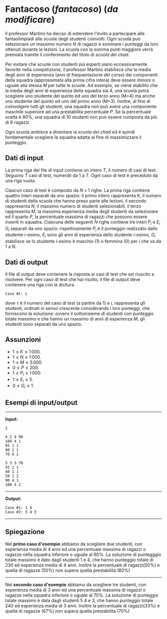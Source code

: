 # Fantacoso (*fantacoso*) (*da modificare*)

Il professor Martino ha deciso di estendere l'invito a partecipare alle fantaolimpiadi alle scuole degli studenti coinvolti. Ogni scuola può selezionare un massimo numero $N$ di ragazzi e sommare i punteggi da loro ottenuti durante le lezioni. La scuola con la somma punti maggiore verrà premiata tramite il conferimento del titolo di *scuola dei chad*.

Per evitare che scuole con studenti più esperti siano eccessivamente favorite nella competizione, il professor Martino stabilisce che la media degli anni di esperienza (anni di frequentazione del corso) dei componenti della squadra (approssimata alla prima cifra intera) deve essere minore o uguale alla stessa $M$ per tutte le scuole. Ad esempio, se viene stabilito che la media degli anni di esperienza della squadra sia $4$, una scuola potrà scegliere uno studente del quinto ed uno del terzo anno (M=4) ma anche uno studente del quinto ed uno del primo anno (M=3).
Inoltre, al fine di coinvolgere tutti gli studenti, una squadra non può avere una componente maschile superiore ad una prestabilita percentuale $P$. Se la percentuale scelta è 80%, una squadra di 10 studenti non può essere composta da più di 8 ragazzi.

Ogni scuola ambisce a diventare la *scuola dei chad* ed è quindi fondamentale scegliere la squadra adatta al fine di massimizzare il punteggio.

## Dati di input

La prima riga del file di input contiene un intero $T$, il numero di casi di test. Seguono $T$ casi di test, numerati da $1$ a $T$. Ogni caso di test è preceduto da una riga vuota.

Ciascun caso di test è composto da $N+1$ righe. La prima riga contiene quattro interi separati da uno spazio: il primo intero rappresenta $K$, il numero di studenti della scuola che hanno preso parte alle lezioni, il secondo rappresenta $N$, il massimo numero di studenti selezionabili, il terzo rappresenta $M$, la massima esperienza media degli studenti da selezionare ed il quarto $P$, la percentuale massima di ragazzi che possono essere inseriti in squadra. Ciascuna delle seguenti $N$ righe contiene tre interi $P_i$ e $E_i$ $G_i$ separati da uno spazio: rispettivamente $P_i$ è il punteggio realizzato dallo studente $i$-esimo, $E_i$ sono gli anni di esperienza dello studente $i$-esimo, $G_i$ stabilisce se lo studente $i$-esimo è maschio (1) o femmina (0) per $i$ che va da $1$ a $N$.  

## Dati di output

Il file di output deve contenere la risposta ai casi di test che sei riuscito a risolvere. Per ogni caso di test che hai risolto, il file di output deve contenere una riga con la dicitura

```
Case #t: L
```

dove `t` è il numero del caso di test (a partire da $1$) e `L` rappresenta gli studenti, ordinati in senso crescente considerando i loro punteggi, che forniscono la soluzione: ovvero il sottoinsieme di studenti con punteggio totale massimo e che hanno un massimo di anni di esperienza $M$; gli studenti sono separati da uno spazio.  

## Assunzioni

- $1 \le K \le 1\,000$.
- $1 \le N \le 1\,000$.
- $1 \le M \le 5\,000$.
- $0 \le P \le 200$.
- $1 \le P_i \le 1\,000$.
- $1 \le E_i \le 5$.
- $0 \le G_i \le 1$.


## Esempi di input/output

---

**Input:**

```
2

4 2 4 90
160 4 1
85 1 1
90 2 1
70 4 2

5 3 3 70
45 2 1
40 1 1
50 1 2
90 4 1
100 4 2
```

---

**Output:**

```
Case #1: 1 4
Case #2: 5 4 3
```

---

## Spiegazione

Nel **primo caso d'esempio** abbiamo da scegliere due studenti, con esperienza media di 4 anni ed una percentuale massima di ragazzi o ragazze nella squadra inferiore o uguale al 60%. La soluzione di puntegggio totale massimo è dato dagli studenti 1 e 4, che hanno punteggio totale di 230 ed esperienza media di 4 anni. Inoltre la percentuale di ragazzi(50%) e quella di ragazze (50%) non supera quella prestabilita (60%)


---

Nel **secondo caso d'esempio** abbiamo da scegliere tre studenti, con esperienza media di 3 anni ed una percentuale massima di ragazzi o ragazze nella squadra inferiore o uguale al 70%. La soluzione di punteggio totale massimo è data dagli studenti 5 4 e 3, che hanno punteggio totale 240 ed esperienza media di 3 anni. Inoltre la percentuale di ragazzi(33%) e quella di ragazze (67%) non supera quella prestabilita (70%)
